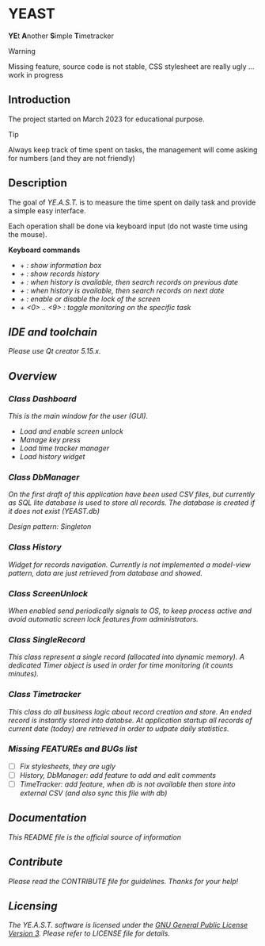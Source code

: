 # YEAST

**YE**t
**A**nother
**S**imple
**T**imetracker

> [!WARNING]
> Missing feature, source code is not stable, CSS stylesheet are really ugly ... work in progress

## Introduction

The project started on March 2023 for educational purpose.

> [!TIP]
> Always keep track of time spent on tasks, the management will come asking for numbers (and they are not friendly)

## Description

The goal of *YE.A.S.T.* is to measure the time spent on daily task and provide a simple easy interface. 

Each operation shall be done via keyboard input (do not waste time using the mouse).

**Keyboard commands**

* <CTRL> + <i> : show information box
* <CTRL> + <h> : show records history
* <CTRL> + <UP> : when history is available, then search records on previous date
* <CTRL> + <DOWN> : when history is available, then search records on next date
* <CTRL> + <L> : enable or disable the lock of the screen
* <CTRL> + <0> .. <9> : toggle monitoring on the specific task

## IDE and toolchain

Please use Qt creator 5.15.x.

## Overview

### Class Dashboard

This is the main window for the user (GUI).

* Load and enable screen unlock
* Manage key press
* Load time tracker manager
* Load history widget

### Class DbManager

On the first draft of this application have been used CSV files, but currently as SQL lite database is used to store all records. 
The database is created if it does not exist (YEAST.db)

Design pattern: Singleton

### Class History

Widget for records navigation. 
Currently is not implemented a model-view pattern, data are just retrieved from database and showed.

### Class ScreenUnlock

When enabled send periodically signals to OS, to keep process active and avoid automatic screen lock features from administrators.

### Class SingleRecord

This class represent a single record (allocated into dynamic memory). 
A dedicated Timer object is used in order for time monitoring (it counts minutes).

### Class Timetracker

This class do all business logic about record creation and store.
An ended record is instantly stored into databse. 
At application startup all records of current date (today) are retrieved in order to udpate daily statistics.

### Missing FEATUREs and BUGs list

- [ ] Fix stylesheets, they are ugly
- [ ] History, DbManager: add feature to add and edit comments
- [ ] TimeTracker: add feature, when db is not available then store into external CSV (and also sync this file with db)

## Documentation

This README file is the official source of information

## Contribute

Please read the CONTRIBUTE file for guidelines. Thanks for your help!

## Licensing

The *YE.A.S.T.* software is licensed under the [GNU General Public License Version 3](http://www.gnu.org/licenses/gpl.html). 
Please refer to LICENSE file for details.
